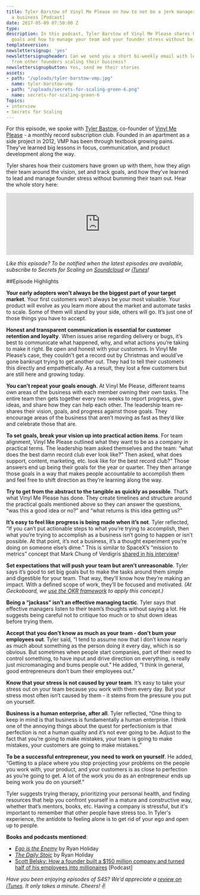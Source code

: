 ```yaml
---
title: Tyler Barstow of Vinyl Me Please on how to not be a jerk manager when growing
  a business [Podcast]
date: 2017-05-09 07:50:00 Z
type: 
description: In this podcast, Tyler Barstow of Vinyl Me Please shares how to set tangible
  goals and how to manage your team and your founder stress without being a jerk.
templateversion: 
newslettersignup: 'yes'
newslettersignupheader: Can we send you a short bi-weekly email with lessons learned
  from other founders scaling their business?
newslettersignupbutton: Yes, send me their stories
assets:
- path: "/uploads/tyler-barstow-vmp.jpg"
  name: tyler-barstow-vmp
- path: "/uploads/secrets-for-scaling-green-6.png"
  name: secrets-for-scaling-green-6
Topics:
- interview
- Secrets for Scaling
---
```


For this episode, we spoke with <a href="https://twitter.com/tylerbarstow" target="_blank">Tyler Bastow</a>, co-founder of <a href="http://www.vinylmeplease.com/" target="_blank">Vinyl Me Please</a> - a monthly record subscription club. Founded in an apartment as a side project in 2012, VMP has been through textbook growing pains. They've learned big lessons in focus, communication, and product development along the way.

Tyler shares how their customers have grown up with them, how they align their team around the vision, set and track goals, and how they’ve learned to lead and manage founder stress without bumming their team out. Hear the whole story here:

<iframe width="100%" height="166" scrolling="no" frameborder="no" src="https://w.soundcloud.com/player/?url=https%3A//api.soundcloud.com/tracks/321742741&amp;color=ff5500&amp;auto_play=false&amp;hide_related=false&amp;show_comments=true&amp;show_user=true&amp;show_reposts=false"></iframe>

*Like this episode? To be notified when the latest episodes are available, subscribe to Secrets for Scaling on <a href="https://soundcloud.com/geckoboard" target="_blank">Soundcloud</a> or <a href="https://itunes.apple.com/us/podcast/secrets-for-scaling/id1178675789?mt=2" target="_blank">iTunes</a>!*

##Episode Highlights

**Your early adopters won’t always be the biggest part of your target market**. Your first customers won’t always be your most valuable. Your product will evolve as you learn more about the market and automate tasks to scale. Some of them will stand by your side, others will go. It’s just one of those things you have to accept. 

**Honest and transparent communication is essential for customer retention and loyalty**. When issues arise regarding delivery or bugs, it’s best to communicate what happened, why, and what actions you’re taking to make it right. Be open and honest with your customers. In Vinyl Me Please’s case, they couldn’t get a record out by Christmas and would’ve gone bankrupt trying to get another out. They had to tell their customers this directly and empathetically. As a result, they lost a few customers but are still here and growing today. 

**You can’t repeat your goals enough**. At Vinyl Me Please, different teams own areas of the business with each member owning their own tasks. The entire team then gets together every two weeks to report progress, give ideas, and share how they can help each other. The leadership team re-shares their vision, goals, and progress against those goals. They encourage areas of the business that aren’t moving as fast as they’d like and celebrate those that are. 

**To set goals, break your vision up into practical action items**. For team alignment, Vinyl Me Please outlined what they want to be as a company in practical terms. The leadership team asked themselves and the team: “what does the best damn record club ever look like?” Then asked, what does support, content, marketing, etc. look like for the best record club?” Those answers end up being their goals for the year or quarter. They then arrange those goals in a way that makes people accountable to accomplish them and feel free to shift direction as they’re learning along the way. 

**Try to get from the abstract to the tangible as quickly as possible**. That’s what Vinyl Me Please has done. They create timelines and structure around the practical goals mentioned above so they can answer the questions, “was this a good idea or no?” and “what returns is this idea getting us?” 

**It’s easy to feel like progress is being made when it’s not**. Tyler reflected, “If you can’t put actionable steps to what you’re trying to accomplish, then what you’re trying to accomplish as a business isn’t going to happen or isn’t possible. At that point, it’s not a business, it’s a thought experiment you’re doing on someone else’s dime.” This is similar to SpaceX’s “mission to metrics” concept that Mark Chung of Verdigris <a href="https://www.geckoboard.com/blog/secrets-for-scaling-verdigris-mark-chung/" target="_blank">shared in his interview</a>! 

**Set expectations that will push your team but aren’t unreasonable**. Tyler says it’s good to set big goals but to make the tasks around them simple and digestible for your team. That way, they’ll know how they’re making an impact. With a defined scope of work, they’ll be focused and motivated. *(At Geckoboard, we <a href="https://www.geckoboard.com/blog/okrs-objectives-and-key-results/" target="_blank">use the OKR framework</a> to apply this concept.)* 

**Being a “jackass” isn’t an effective managing tactic**. Tyler says that effective managers listen to their team’s thoughts without saying a lot. He suggests being careful not to critique too much or to shut down ideas before trying them. 

**Accept that you don’t know as much as your team - don’t bum your employees out**. Tyler said, “I tend to assume now that I don’t know nearly as much about something as the person doing it every day, which is so obvious. But sometimes when people start companies, part of their need to control something, to have input and drive direction on everything, is really just micromanaging and bums people out.” He added, “I think in general, good entrepreneurs don’t bum their employees out.”  

**Know that your stress is not caused by your team**. It’s easy to take your stress out on your team because you work with them every day. But your stress most often isn’t caused by them - it stems from the pressure you put on yourself. 

**Business is a human enterprise, after all**. Tyler reflected, “One thing to keep in mind is that business is fundamentally a human enterprise. I think one of the annoying things about the quest for perfectionism is that perfection is not a human quality and it’s not ever going to be. Adjust to the fact that you’re going to make mistakes, your team is going to make mistakes, your customers are going to make mistakes.” 

**To be a successful entrepreneur, you need to work on yourself**. He added, “Getting to a place where you stop projecting your problems on the people you work with, your product, and your customers is as close to perfection as you’re going to get. A lot of the work you do as an entrepreneur ends up being work you do on yourself.” 

Tyler suggests trying therapy, prioritizing your personal health, and finding resources that help you confront yourself in a mature and constructive way, whether that’s mentors, books, etc. Having a company is stressful, but it's important to remember that other people have stress too. In Tyler's experience, the antidote to feeling alone is to get rid of your ego and open up to people. 

**Books and podcasts mentioned**: 

* <a href="https://www.amazon.com/Ego-Enemy-Ryan-Holiday/dp/1591847818?tag=ryanholnet-20" target="_blank">*Ego is the Enemy*</a> by Ryan Holiday 
* <a href="https://www.amazon.com/Daily-Stoic-Meditations-Wisdom-Perseverance/dp/0735211736?tag=ryanholnet-20" target="_blank">*The Daily Stoic*</a> by Ryan Holiday 
* <a href="https://www.acast.com/howididit/scottbelsky-howafounderbuilta-150millioncompanyandturnedhalfofhisemployeesintomillionaires" target="_blank">Scott Belsky: How a founder built a $150 million company and turned half of his employees into millionaires</a> [Podcast]

*Have you been enjoying episodes of S4S? We’d appreciate a <a href="https://itunes.apple.com/us/podcast/secrets-for-scaling/id1178675789?mt=2" target="_blank">review on iTunes</a>. It only takes a minute. Cheers!* ✌
